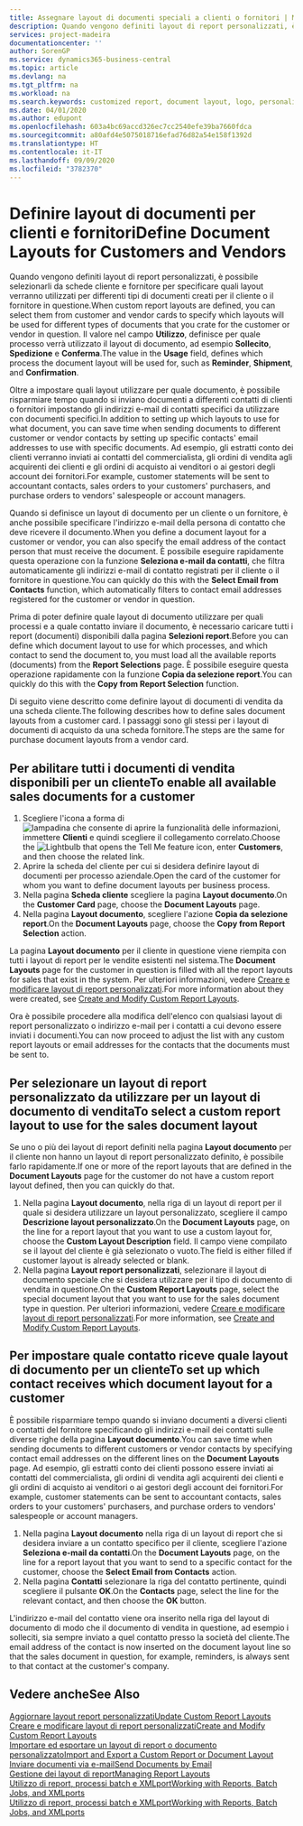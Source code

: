 ```yaml
---
title: Assegnare layout di documenti speciali a clienti o fornitori | Microsoft Docs
description: Quando vengono definiti layout di report personalizzati, è possibile selezionarli da schede cliente e fornitore per specificare che i layout selezionati verranno utilizzati per documenti creati per il cliente o il fornitore in questione.
services: project-madeira
documentationcenter: ''
author: SorenGP
ms.service: dynamics365-business-central
ms.topic: article
ms.devlang: na
ms.tgt_pltfrm: na
ms.workload: na
ms.search.keywords: customized report, document layout, logo, personalize
ms.date: 04/01/2020
ms.author: edupont
ms.openlocfilehash: 603a4bc69accd326ec7cc2540efe39ba7660fdca
ms.sourcegitcommit: a80afd4e5075018716efad76d82a54e158f1392d
ms.translationtype: HT
ms.contentlocale: it-IT
ms.lasthandoff: 09/09/2020
ms.locfileid: "3782370"
---
```

# <a name="define-document-layouts-for-customers-and-vendors"></a><span data-ttu-id="0ed53-103">Definire layout di documenti per clienti e fornitori</span><span class="sxs-lookup"><span data-stu-id="0ed53-103">Define Document Layouts for Customers and Vendors</span></span>
<span data-ttu-id="0ed53-104">Quando vengono definiti layout di report personalizzati, è possibile selezionarli da schede cliente e fornitore per specificare quali layout verranno utilizzati per differenti tipi di documenti creati per il cliente o il fornitore in questione.</span><span class="sxs-lookup"><span data-stu-id="0ed53-104">When custom report layouts are defined, you can select them from customer and vendor cards to specify which layouts will be used for different types of documents that you crate for the customer or vendor in question.</span></span> <span data-ttu-id="0ed53-105">Il valore nel campo **Utilizzo**, definisce per quale processo verrà utilizzato il layout di documento, ad esempio **Sollecito**, **Spedizione** e **Conferma**.</span><span class="sxs-lookup"><span data-stu-id="0ed53-105">The value in the **Usage** field, defines which process the document layout will be used for, such as **Reminder**, **Shipment**, and **Confirmation**.</span></span>

<span data-ttu-id="0ed53-106">Oltre a impostare quali layout utilizzare per quale documento, è possibile risparmiare tempo quando si inviano documenti a differenti contatti di clienti o fornitori impostando gli indirizzi e-mail di contatti specifici da utilizzare con documenti specifici.</span><span class="sxs-lookup"><span data-stu-id="0ed53-106">In addition to setting up which layouts to use for what document, you can save time when sending documents to different customer or vendor contacts by setting up specific contacts' email addresses to use with specific documents.</span></span> <span data-ttu-id="0ed53-107">Ad esempio, gli estratti conto dei clienti verranno inviati ai contatti del commercialista, gli ordini di vendita agli acquirenti dei clienti e gli ordini di acquisto ai venditori o ai gestori degli account dei fornitori.</span><span class="sxs-lookup"><span data-stu-id="0ed53-107">For example, customer statements will be sent to accountant contacts, sales orders to your customers' purchasers, and purchase orders to vendors' salespeople or account managers.</span></span>

<span data-ttu-id="0ed53-108">Quando si definisce un layout di documento per un cliente o un fornitore, è anche possibile specificare l'indirizzo e-mail della persona di contatto che deve ricevere il documento.</span><span class="sxs-lookup"><span data-stu-id="0ed53-108">When you define a document layout for a customer or vendor, you can also specify the email address of the contact person that must receive the document.</span></span> <span data-ttu-id="0ed53-109">È possibile eseguire rapidamente questa operazione con la funzione **Seleziona e-mail da contatti**, che filtra automaticamente gli indirizzi e-mail di contatto registrati per il cliente o il fornitore in questione.</span><span class="sxs-lookup"><span data-stu-id="0ed53-109">You can quickly do this with the **Select Email from Contacts** function, which automatically filters to contact email addresses registered for the customer or vendor in question.</span></span>

<span data-ttu-id="0ed53-110">Prima di poter definire quale layout di documento utilizzare per quali processi e a quale contatto inviare il documento, è necessario caricare tutti i report (documenti) disponibili dalla pagina **Selezioni report**.</span><span class="sxs-lookup"><span data-stu-id="0ed53-110">Before you can define which document layout to use for which processes, and which contact to send the document to, you must load all the available reports (documents) from the **Report Selections** page.</span></span> <span data-ttu-id="0ed53-111">È possibile eseguire questa operazione rapidamente con la funzione **Copia da selezione report**.</span><span class="sxs-lookup"><span data-stu-id="0ed53-111">You can quickly do this with the **Copy from Report Selection** function.</span></span>

<span data-ttu-id="0ed53-112">Di seguito viene descritto come definire layout di documenti di vendita da una scheda cliente.</span><span class="sxs-lookup"><span data-stu-id="0ed53-112">The following describes how to define sales document layouts from a customer card.</span></span> <span data-ttu-id="0ed53-113">I passaggi sono gli stessi per i layout di documenti di acquisto da una scheda fornitore.</span><span class="sxs-lookup"><span data-stu-id="0ed53-113">The steps are the same for purchase document layouts from a vendor card.</span></span>

## <a name="to-enable-all-available-sales-documents-for-a-customer"></a><span data-ttu-id="0ed53-114">Per abilitare tutti i documenti di vendita disponibili per un cliente</span><span class="sxs-lookup"><span data-stu-id="0ed53-114">To enable all available sales documents for a customer</span></span>
1. <span data-ttu-id="0ed53-115">Scegliere l'icona a forma di ![lampadina che consente di aprire la funzionalità delle informazioni](media/ui-search/search_small.png "Informazioni sull'operazione che si desidera eseguire"), immettere **Clienti** e quindi scegliere il collegamento correlato.</span><span class="sxs-lookup"><span data-stu-id="0ed53-115">Choose the ![Lightbulb that opens the Tell Me feature](media/ui-search/search_small.png "Tell me what you want to do") icon, enter **Customers**, and then choose the related link.</span></span>
2. <span data-ttu-id="0ed53-116">Aprire la scheda del cliente per cui si desidera definire layout di documenti per processo aziendale.</span><span class="sxs-lookup"><span data-stu-id="0ed53-116">Open the card of the customer for whom you want to define document layouts per business process.</span></span>
3. <span data-ttu-id="0ed53-117">Nella pagina **Scheda cliente** scegliere la pagina **Layout documento**.</span><span class="sxs-lookup"><span data-stu-id="0ed53-117">On the **Customer Card** page, choose the **Document Layouts** page.</span></span>
4. <span data-ttu-id="0ed53-118">Nella pagina **Layout documento**, scegliere l'azione **Copia da selezione report**.</span><span class="sxs-lookup"><span data-stu-id="0ed53-118">On the **Document Layouts** page, choose the **Copy from Report Selection** action.</span></span>

<span data-ttu-id="0ed53-119">La pagina **Layout documento** per il cliente in questione viene riempita con tutti i layout di report per le vendite esistenti nel sistema.</span><span class="sxs-lookup"><span data-stu-id="0ed53-119">The **Document Layouts** page for the customer in question is filled with all the report layouts for sales that exist in the system.</span></span> <span data-ttu-id="0ed53-120">Per ulteriori informazioni, vedere [Creare e modificare layout di report personalizzati](ui-how-create-custom-report-layout.md).</span><span class="sxs-lookup"><span data-stu-id="0ed53-120">For more information about they were created, see [Create and Modify Custom Report Layouts](ui-how-create-custom-report-layout.md).</span></span>

<span data-ttu-id="0ed53-121">Ora è possibile procedere alla modifica dell'elenco con qualsiasi layout di report personalizzato o indirizzo e-mail per i contatti a cui devono essere inviati i documenti.</span><span class="sxs-lookup"><span data-stu-id="0ed53-121">You can now proceed to adjust the list with any custom report layouts or email addresses for the contacts that the documents must be sent to.</span></span>

## <a name="to-select-a-custom-report-layout-to-use-for-the-sales-document-layout"></a><span data-ttu-id="0ed53-122">Per selezionare un layout di report personalizzato da utilizzare per un layout di documento di vendita</span><span class="sxs-lookup"><span data-stu-id="0ed53-122">To select a custom report layout to use for the sales document layout</span></span>
<span data-ttu-id="0ed53-123">Se uno o più dei layout di report definiti nella pagina **Layout documento** per il cliente non hanno un layout di report personalizzato definito, è possibile farlo rapidamente.</span><span class="sxs-lookup"><span data-stu-id="0ed53-123">If one or more of the report layouts that are defined in the **Document Layouts** page for the customer do not have a custom report layout defined, then you can quickly do that.</span></span>

1. <span data-ttu-id="0ed53-124">Nella pagina **Layout documento**, nella riga di un layout di report per il quale si desidera utilizzare un layout personalizzato, scegliere il campo **Descrizione layout personalizzato**.</span><span class="sxs-lookup"><span data-stu-id="0ed53-124">On the **Document Layouts** page, on the line for a report layout that you want to use a custom layout for, choose the **Custom Layout Description** field.</span></span> <span data-ttu-id="0ed53-125">Il campo viene compilato se il layout del cliente è già selezionato o vuoto.</span><span class="sxs-lookup"><span data-stu-id="0ed53-125">The field is either filled if customer layout is already selected or blank.</span></span>
2. <span data-ttu-id="0ed53-126">Nella pagina **Layout report personalizzati**, selezionare il layout di documento speciale che si desidera utilizzare per il tipo di documento di vendita in questione.</span><span class="sxs-lookup"><span data-stu-id="0ed53-126">On the **Custom Report Layouts** page, select the special document layout that you want to use for the sales document type in question.</span></span> <span data-ttu-id="0ed53-127">Per ulteriori informazioni, vedere [Creare e modificare layout di report personalizzati](ui-how-create-custom-report-layout.md).</span><span class="sxs-lookup"><span data-stu-id="0ed53-127">For more information, see [Create and Modify Custom Report Layouts](ui-how-create-custom-report-layout.md).</span></span>

## <a name="to-set-up-which-contact-receives-which-document-layout-for-a-customer"></a><span data-ttu-id="0ed53-128">Per impostare quale contatto riceve quale layout di documento per un cliente</span><span class="sxs-lookup"><span data-stu-id="0ed53-128">To set up which contact receives which document layout for a customer</span></span>
<span data-ttu-id="0ed53-129">È possibile risparmiare tempo quando si inviano documenti a diversi clienti o contatti del fornitore specificando gli indirizzi e-mail dei contatti sulle diverse righe della pagina **Layout documento**.</span><span class="sxs-lookup"><span data-stu-id="0ed53-129">You can save time when sending documents to different customers or vendor contacts by specifying contact email addresses on the different lines on the **Document Layouts** page.</span></span> <span data-ttu-id="0ed53-130">Ad esempio, gli estratti conto dei clienti possono essere inviati ai contatti del commercialista, gli ordini di vendita agli acquirenti dei clienti e gli ordini di acquisto ai venditori o ai gestori degli account dei fornitori.</span><span class="sxs-lookup"><span data-stu-id="0ed53-130">For example, customer statements can be sent to accountant contacts, sales orders to your customers' purchasers, and purchase orders to vendors' salespeople or account managers.</span></span>

1. <span data-ttu-id="0ed53-131">Nella pagina **Layout documento** nella riga di un layout di report che si desidera inviare a un contatto specifico per il cliente, scegliere l'azione **Seleziona e-mail da contatti**.</span><span class="sxs-lookup"><span data-stu-id="0ed53-131">On the **Document Layouts** page, on the line for a report layout that you want to send to a specific contact for the customer, choose the **Select Email from Contacts** action.</span></span>
2. <span data-ttu-id="0ed53-132">Nella pagina **Contatti** selezionare la riga del contatto pertinente, quindi scegliere il pulsante **OK**.</span><span class="sxs-lookup"><span data-stu-id="0ed53-132">On the **Contacts** page, select the line for the relevant contact, and then choose the **OK** button.</span></span>

<span data-ttu-id="0ed53-133">L'indirizzo e-mail del contatto viene ora inserito nella riga del layout di documento di modo che il documento di vendita in questione, ad esempio i solleciti, sia sempre inviato a quel contatto presso la società del cliente.</span><span class="sxs-lookup"><span data-stu-id="0ed53-133">The email address of the contact is now inserted on the document layout line so that the sales document in question, for example, reminders, is always sent to that contact at the customer's company.</span></span>

## <a name="see-also"></a><span data-ttu-id="0ed53-134">Vedere anche</span><span class="sxs-lookup"><span data-stu-id="0ed53-134">See Also</span></span>  
[<span data-ttu-id="0ed53-135">Aggiornare layout report personalizzati</span><span class="sxs-lookup"><span data-stu-id="0ed53-135">Update Custom Report Layouts</span></span>](ui-update-report-layouts.md)  
[<span data-ttu-id="0ed53-136">Creare e modificare layout di report personalizzati</span><span class="sxs-lookup"><span data-stu-id="0ed53-136">Create and Modify Custom Report Layouts</span></span>](ui-how-create-custom-report-layout.md)  
[<span data-ttu-id="0ed53-137">Importare ed esportare un layout di report o documento personalizzato</span><span class="sxs-lookup"><span data-stu-id="0ed53-137">Import and Export a Custom Report or Document Layout</span></span>](ui-how-import-and-export-report-layout.md)  
[<span data-ttu-id="0ed53-138">Inviare documenti via e-mail</span><span class="sxs-lookup"><span data-stu-id="0ed53-138">Send Documents by Email</span></span>](ui-how-send-documents-email.md)  
[<span data-ttu-id="0ed53-139">Gestione dei layout di report</span><span class="sxs-lookup"><span data-stu-id="0ed53-139">Managing Report Layouts</span></span>](ui-manage-report-layouts.md)  
[<span data-ttu-id="0ed53-140">Utilizzo di report, processi batch e XMLport</span><span class="sxs-lookup"><span data-stu-id="0ed53-140">Working with Reports, Batch Jobs, and XMLports</span></span>](ui-work-report.md)  
[<span data-ttu-id="0ed53-141">Utilizzo di report, processi batch e XMLport</span><span class="sxs-lookup"><span data-stu-id="0ed53-141">Working with Reports, Batch Jobs, and XMLports</span></span>](ui-work-report.md)  
